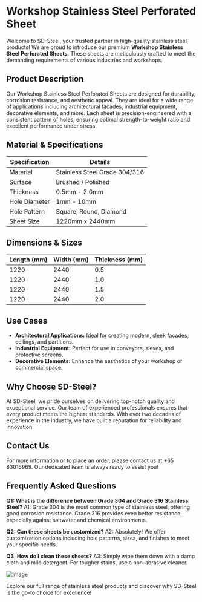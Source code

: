 # Workshop Stainless Steel Perforated Sheet

Welcome to SD-Steel, your trusted partner in high-quality stainless steel products! We are proud to introduce our premium **Workshop Stainless Steel Perforated Sheets**. These sheets are meticulously crafted to meet the demanding requirements of various industries and workshops.

## Product Description

Our Workshop Stainless Steel Perforated Sheets are designed for durability, corrosion resistance, and aesthetic appeal. They are ideal for a wide range of applications including architectural facades, industrial equipment, decorative elements, and more. Each sheet is precision-engineered with a consistent pattern of holes, ensuring optimal strength-to-weight ratio and excellent performance under stress.

## Material & Specifications

| Specification | Details                       |
|---------------|-------------------------------|
| Material      | Stainless Steel Grade 304/316 |
| Surface       | Brushed / Polished            |
| Thickness     | 0.5mm - 2.0mm                 |
| Hole Diameter | 1mm - 10mm                    |
| Hole Pattern  | Square, Round, Diamond        |
| Sheet Size    | 1220mm x 2440mm               |

## Dimensions & Sizes

| Length (mm) | Width (mm) | Thickness (mm) |
|-------------|------------|----------------|
| 1220        | 2440       | 0.5            |
| 1220        | 2440       | 1.0            |
| 1220        | 2440       | 1.5            |
| 1220        | 2440       | 2.0            |

## Use Cases

- **Architectural Applications:** Ideal for creating modern, sleek facades, ceilings, and partitions.
- **Industrial Equipment:** Perfect for use in conveyors, sieves, and protective screens.
- **Decorative Elements:** Enhance the aesthetics of your workshop or commercial space.

## Why Choose SD-Steel?

At SD-Steel, we pride ourselves on delivering top-notch quality and exceptional service. Our team of experienced professionals ensures that every product meets the highest standards. With over two decades of experience in the industry, we have built a reputation for reliability and innovation.

## Contact Us

For more information or to place an order, please contact us at +65 83016969. Our dedicated team is always ready to assist you!

## Frequently Asked Questions

**Q1: What is the difference between Grade 304 and Grade 316 Stainless Steel?**
A1: Grade 304 is the most common type of stainless steel, offering good corrosion resistance. Grade 316 provides even better resistance, especially against saltwater and chemical environments.

**Q2: Can these sheets be customized?**
A2: Absolutely! We offer customization options including hole patterns, sizes, and finishes to meet your specific needs.

**Q3: How do I clean these sheets?**
A3: Simply wipe them down with a damp cloth and mild detergent. For tougher stains, use a non-abrasive cleaner.

![Image](https://github.com/user-attachments/assets/2567258e-e124-4816-932d-1809bd27ef0b)

Explore our full range of stainless steel products and discover why SD-Steel is the go-to choice for excellence!
